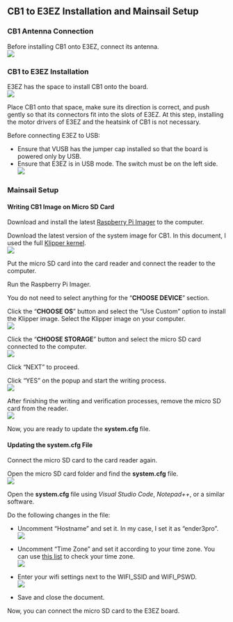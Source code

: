 ## CB1 to E3EZ Installation and Mainsail Setup
### CB1 Antenna Connection
Before installing CB1 onto E3EZ, connect its antenna.\
![](https://github.com/CanBayraktarkatal/MantaE3EZ-with-CB1-and-HermitCrab2-CANBus-setup-for-Ender3Pro/blob/main/Images/1.png)

### CB1 to E3EZ Installation
E3EZ has the space to install CB1 onto the board.\
![](https://github.com/CanBayraktarkatal/MantaE3EZ-with-CB1-and-HermitCrab2-CANBus-setup-for-Ender3Pro/blob/main/Images/2.png)

Place CB1 onto that space, make sure its direction is correct, and push gently so that its connectors fit into the slots of E3EZ. At this step, installing the motor drivers of E3EZ and the heatsink of CB1 is not necessary.

Before connecting E3EZ to USB:
- Ensure that VUSB has the jumper cap installed so that the board is powered only by USB.
- Ensure that E3EZ is in USB mode. The switch must be on the left side.\
![](https://github.com/CanBayraktarkatal/MantaE3EZ-with-CB1-and-HermitCrab2-CANBus-setup-for-Ender3Pro/blob/main/Images/3.png)

### Mainsail Setup
#### Writing CB1 Image on Micro SD Card
Download and install the latest [Raspberry Pi Imager](https://www.raspberrypi.com/software/ "Raspberry Pi Imager") to the computer.

Download the latest version of the system image for CB1. In this document, I used the full [Klipper kernel](https://github.com/bigtreetech/CB1/releases "CB1 Klipper Kernel").\
![](https://github.com/CanBayraktarkatal/MantaE3EZ-with-CB1-and-HermitCrab2-CANBus-setup-for-Ender3Pro/blob/main/Images/4.png)

Put the micro SD card into the card reader and connect the reader to the computer.

Run the Raspberry Pi Imager.

You do not need to select anything for the “**CHOOSE DEVICE**” section.

Click the “**CHOOSE OS**” button and select the “Use Custom” option to install the Klipper image. Select the Klipper image on your computer.\
![](https://github.com/CanBayraktarkatal/MantaE3EZ-with-CB1-and-HermitCrab2-CANBus-setup-for-Ender3Pro/blob/main/Images/5.png)

Click the “**CHOOSE STORAGE**” button and select the micro SD card connected to the computer.\
![](https://github.com/CanBayraktarkatal/MantaE3EZ-with-CB1-and-HermitCrab2-CANBus-setup-for-Ender3Pro/blob/main/Images/6.png)

Click “NEXT” to proceed.

Click “YES” on the popup and start the writing process.\
![](https://github.com/CanBayraktarkatal/MantaE3EZ-with-CB1-and-HermitCrab2-CANBus-setup-for-Ender3Pro/blob/main/Images/7.png)

After finishing the writing and verification processes, remove the micro SD card from the reader.\
![](https://github.com/CanBayraktarkatal/MantaE3EZ-with-CB1-and-HermitCrab2-CANBus-setup-for-Ender3Pro/blob/main/Images/8.png)

Now, you are ready to update the **system.cfg** file.

#### Updating the system.cfg File
Connect the micro SD card to the card reader again.

Open the micro SD card folder and find the **system.cfg** file.\
![](https://github.com/CanBayraktarkatal/MantaE3EZ-with-CB1-and-HermitCrab2-CANBus-setup-for-Ender3Pro/blob/main/Images/9.png)

Open the **system.cfg** file using *Visual Studio Code*, *Notepad++*, or a similar software.

Do the following changes in the file:
- Uncomment “Hostname” and set it. In my case, I set it as “ender3pro”.\
![](https://github.com/CanBayraktarkatal/MantaE3EZ-with-CB1-and-HermitCrab2-CANBus-setup-for-Ender3Pro/blob/main/Images/10.png)

- Uncomment “Time Zone” and set it according to your time zone. You can use [this list](https://gist.github.com/adamgen/3f2c30361296bbb45ada43d83c1ac4e5 "Time Zone List") to check your time zone.\
![](https://github.com/CanBayraktarkatal/MantaE3EZ-with-CB1-and-HermitCrab2-CANBus-setup-for-Ender3Pro/blob/main/Images/11.png)

- Enter your wifi settings next to the WIFI_SSID and WIFI_PSWD.\
![](https://github.com/CanBayraktarkatal/MantaE3EZ-with-CB1-and-HermitCrab2-CANBus-setup-for-Ender3Pro/blob/main/Images/12.png)

- Save and close the document.

Now, you can connect the micro SD card to the E3EZ board.

